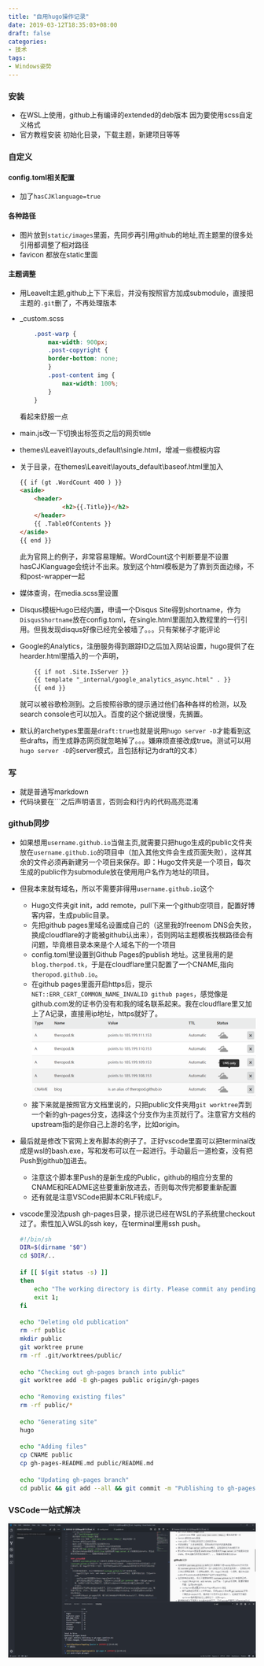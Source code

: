 ```yaml
---
title: "自用hugo操作记录"
date: 2019-03-12T18:35:03+08:00
draft: false
categories:
- 技术
tags:
- Windows姿势
---
```

### 安装
- 在WSL上使用，github上有编译的extended的deb版本 因为要使用scss自定义格式
- 官方教程安装 初始化目录，下载主题，新建项目等等

### 自定义
#### config.toml相关配置
- 加了`hasCJKlanguage=true`

#### 各种路径
- 图片放到`static/images`里面，先同步再引用github的地址,而主题里的很多处引用都调整了相对路径
- favicon 都放在static里面

#### 主题调整
- 用LeaveIt主题,github上下下来后，并没有按照官方加成submodule，直接把主题的`.git`删了，不再处理版本
- _custom.scss
  
    ```css
        .post-warp {
            max-width: 900px;
            .post-copyright {
            border-bottom: none;
            }    
            .post-content img {
                max-width: 100%;
            }
        }
    ``` 
    看起来舒服一点

- main.js改一下切换出标签页之后的网页title
- themes\Leaveit\layouts\_default\single.html，增减一些模板内容
- 关于目录，在themes\Leaveit\layouts\_default\baseof.html里加入
    ```html
    {{ if (gt .WordCount 400 ) }}
    <aside>
        <header>
                <h2>{{.Title}}</h2>
        </header>
        {{ .TableOfContents }}
    </aside>
    {{ end }}
    ```
    此为官网上的例子，非常容易理解。WordCount这个判断要是不设置hasCJKlanguage会统计不出来。放到这个html模板是为了靠到页面边缘，不和post-wrapper一起
- 媒体查询，在media.scss里设置
- Disqus模板Hugo已经内置，申请一个Disqus Site得到shortname，作为`DisqusShortname`放在config.toml，在single.html里面加入教程里的一行引用。但我发现disqus好像已经完全被墙了。。。只有架梯子才能评论
- Google的Analytics，注册服务得到跟踪ID之后加入网站设置，hugo提供了在hearder.html里插入的一个声明，
  
    ```html
        {{ if not .Site.IsServer }}
        {{ template "_internal/google_analytics_async.html" . }}
        {{ end }}
    ```
  就可以被谷歌检测到。之后按照谷歌的提示通过他们各种各样的检测，以及search console也可以加入。百度的这个据说很慢，先搁置。
- 默认的archetypes里面是`draft:true`也就是说用`hugo server -D`才能看到这些drafts，而生成静态网页就忽略掉了。。。嫌麻烦直接改成true。测试可以用`hugo server -D`的server模式，且包括标记为draft的文本）
  
### 写
- 就是普通写markdown
- 代码块要在```之后声明语言，否则会和行内的代码高亮混淆

### github同步
- 如果想用`username.github.io`当做主页,就需要只把hugo生成的public文件夹放在`username.github.io`的项目中（加入其他文件会生成页面失败），这样其余的文件必须再新建另一个项目来保存。即：Hugo文件夹是一个项目，每次生成的public作为submodule放在使用用户名作为地址的项目。
- 但我本来就有域名，所以不需要非得用`username.github.io`这个
    - Hugo文件夹git init，add remote，pull下来一个github空项目，配置好博客内容，生成public目录。
    - 先把github pages里域名设置成自己的（这里我的freenom DNS会失败，换成cloudflare的才能被github认出来），否则网站主题模板找根路径会有问题，毕竟根目录本来是个人域名下的一个项目
    - config.toml里设置到Github Pages的publish 地址。这里我用的是`blog.therpod.tk`，于是在cloudflare里只配置了一个CNAME,指向`theropod.github.io`。
    - 在github pages里面开启https后，提示`NET::ERR_CERT_COMMON_NAME_INVALID github pages`，感觉像是github.com发的证书仍没有和我的域名联系起来。我在cloudflare里又加上了A记录，直接用ip地址，https就好了。
    ![image](https://raw.githubusercontent.com/Theropod/hugoblog/master/static/images/blog_images/2019-03-12-%E8%87%AA%E7%94%A8hugo%E6%93%8D%E4%BD%9C%E8%AE%B0%E5%BD%95-02.png)
    - 接下来就是按照官方文档里说的，只把public文件夹用`git worktree`弄到一个新的gh-pages分支，选择这个分支作为主页就行了。注意官方文档的upstream指的是你自己上游的名字，比如origin。
- 最后就是修改下官网上发布脚本的例子了。正好vscode里面可以把terminal改成是wsl的bash.exe，写和发布可以在一起进行。手动最后一道检查，没有把Push到github加进去。
    - 注意这个脚本里Push的是新生成的Public，github的相应分支里的CNAME和README这些要重新放进去，否则每次传完都要重新配置
    - 还有就是注意VSCode把脚本CRLF转成LF。
- vscode里没法push gh-pages目录，提示说已经在WSL的子系统里checkout过了。索性加入WSL的ssh key，在terminal里用ssh push。

    ```bash
    #!/bin/sh
    DIR=$(dirname "$0")
    cd $DIR/..

    if [[ $(git status -s) ]]
    then
        echo "The working directory is dirty. Please commit any pending changes."
        exit 1;
    fi

    echo "Deleting old publication"
    rm -rf public
    mkdir public
    git worktree prune
    rm -rf .git/worktrees/public/

    echo "Checking out gh-pages branch into public"
    git worktree add -B gh-pages public origin/gh-pages

    echo "Removing existing files"
    rm -rf public/*

    echo "Generating site"
    hugo

    echo "Adding files"
    cp CNAME public
    cp gh-pages-README.md public/README.md

    echo "Updating gh-pages branch"
    cd public && git add --all && git commit -m "Publishing to gh-pages (publish.sh)"
    ```
### VSCode一站式解决
![image](https://raw.githubusercontent.com/Theropod/hugoblog/master/static/images/blog_images/2019-03-12-%E8%87%AA%E7%94%A8hugo%E6%93%8D%E4%BD%9C%E8%AE%B0%E5%BD%95-01.png)
